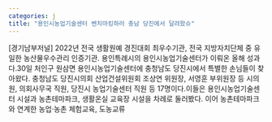 ```yaml
---
categories: j
title: "용인시농업기술센터 벤치마킹하러 충남 당진에서 달려왔슈"
---
```

[경기남부저널] 2022년 전국 생활원예 경진대회 최우수기관, 전국 지방자치단체 중 유일한 농산물우수관리 인증기관. 용인특례시의 용인시농업기술센터가 이뤄온 올해 성과다.30일 처인구 원삼면 용인시농업기술센터에 충청남도 당진시에서 특별한 손님들이 찾아왔다. 충청남도 당진시의회 산업건설위원회 조상연 위원장, 서영훈 부위원장 등 시의원, 의회사무국 직원, 당진시 농업기술센터 직원 등 17명이다.이들은 용인시농업기술센터 시설과 농촌테마파크, 생활온실 교육장 시설을 차례로 둘러봤다. 이어 농촌테마파크와 연계한 농업·농촌 체험교육, 도농교류